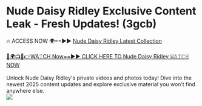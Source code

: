 # Nude Daisy Ridley Exclusive Content Leak - Fresh Updates! (3gcb)

🔥 ACCESS NOW 🌍==►► <a href="https://tinyurl.com/2mz8nhtm" rel="nofollow">Nude Daisy Ridley Latest Collection</a>
<br><br>
[🔴🌍📺📱👉WA𝚃CH Now==►► CLICK HERE TO Nude Daisy Ridley 𝚆𝙰𝚃𝙲𝙷 NOW](https://tinyurl.com/2mz8nhtm)
<br><br>
Unlock Nude Daisy Ridley's private videos and photos today! Dive into the newest 2025 content updates and explore exclusive material you won’t find anywhere else.
<br>
<a href="https://tinyurl.com/2mz8nhtm" rel="nofollow" data-target="animated-image.originalLink"><img src="https://camo.githubusercontent.com/8a4f000d20f83aca3bf7ec5f350d767afa0574a8a352519fd8cfa583a6f93a33/68747470733a2f2f692e696d6775722e636f6d2f644a486b345a712e676966" data-canonical-src="https://i.imgur.com/dJHk4Zq.gif" style="max-width: 100%; display: inline-block;" data-target="animated-image.originalImage"></a>
<br>
